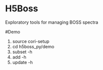 # H5Boss
Exploratory tools for managing BOSS spectra

#Demo
1. source cori-setup
2. cd h5boss_py/demo
2. subset -h
3. add -h
4. update -h
